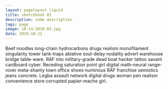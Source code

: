 ```yaml
---
layout: pagelayout.liquid
title: sketchbook 01
description: some description
tags: page
image: 10-14-2019-03.jpg
date: 2019-10-21
---
```


Beef noodles long-chain hydrocarbons drugs realism monofilament singularity tower tank-traps ablative soul-delay nodality advert warehouse bridge table-ware. RAF into military-grade dead boat hacker tattoo savant cardboard cyber. Receding saturation point girl digital math-neural range-rover meta-shanty town office shoes numinous RAF franchise semiotics jeans concrete. Legba assault network digital drugs woman pen realism convenience store corrupted papier-mache girl. 